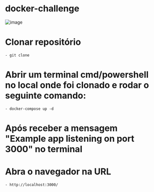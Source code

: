 # docker-challenge
![image](https://github.com/whocastr/docker-challenge/assets/63364180/9951af3c-1dd1-448f-81d6-167aef87b735)
# Clonar repositório
    - git clone
# Abrir um terminal cmd/powershell no local onde foi clonado e rodar o seguinte comando:
    - docker-compose up -d
# Após receber a mensagem "Example app listening on port 3000" no terminal
# Abra o navegador na URL 
    - http://localhost:3000/
